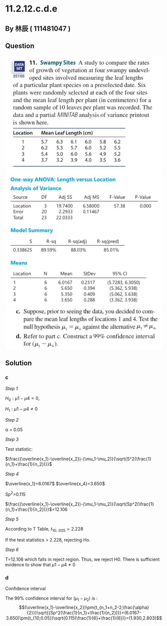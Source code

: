 # 11.2.12.c.d.e

## By 林辰 ( 111481047 )

## Question

![image](https://github.com/HWTeng-Course/202402-Statistics/blob/main/Images/S__41779227%20-%20%E8%A4%87%E8%A3%BD.jpg)
![image](https://github.com/HWTeng-Course/202402-Statistics/blob/main/Images/S__41779228.jpg)
![image](https://github.com/HWTeng-Course/202402-Statistics/blob/main/Images/S__41779229.jpg)
## Solution
### c

*Step 1*

$H_0: μ1 - μ4 = 0$,

$H_1: μ1 - μ4 ≠ 0$

*Step 2*

α = 0.05

*Step 3*

Test statistic:

$\frac{(\overline{x_1}-\overline{x_2})-(\mu_1-\mu_2)}{\sqrt{S^2(\frac{1}{n_1}+\frac{1}{n_2})}}$

*Step 4*

$\overline{x_1}=6.0167$     $\overline{x_4}=3.650$

${Sp^2}$=0.115

$\frac{(\overline{x_1}-\overline{x_2})-(\mu_1-\mu_2)}{\sqrt{Sp^2(\frac{1}{n_1}+\frac{1}{n_2})}}$=12.106

*Step 5*

According to T Table, $t_{10;.005} = 2.228$ 

If the test statistics > 2.228, rejecting Ho.

*Step 6*

T=12.106 which falls in reject region. Thus, we reject H0. There is sufficient evidence to show that $μ1 - μ4 ≠ 0$

### d
Confidence interval

The 99% confidence interval for $(\mu_1-\mu_2)$ is :\
$$(\overline{x_1}-\overline{x_2})\pm{t_{n_1+n_2-2;\frac{\alpha}{2}}}\sqrt{{Sp^2(\frac{1}{n_1}+\frac{1}{n_2})}}=(6.0167-3.650)\pm{t_{10;0.05}}\sqrt{0.115(\frac{1}{6}+\frac{1}{6})}=(1.930,2.803)$$





